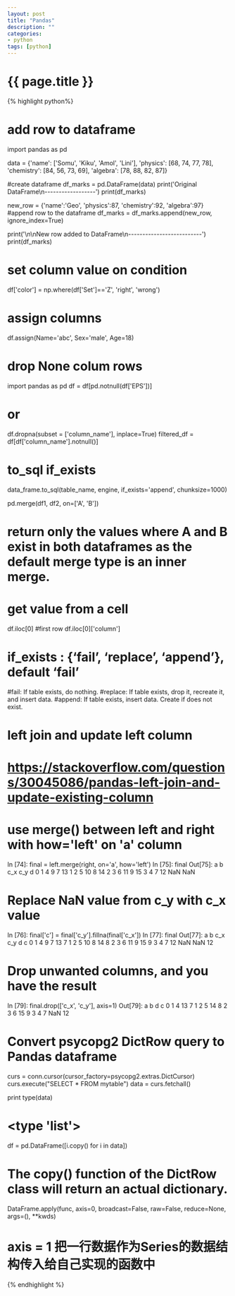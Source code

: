 ```yaml
---
layout: post
title: "Pandas"
description: ""
categories: 
- python
tags: [python]
---
```

{{ page.title }}
================

{% highlight python%}
# add row to dataframe
import pandas as pd

data = {'name': ['Somu', 'Kiku', 'Amol', 'Lini'],
	'physics': [68, 74, 77, 78],
	'chemistry': [84, 56, 73, 69],
	'algebra': [78, 88, 82, 87]}

	
#create dataframe
df_marks = pd.DataFrame(data)
print('Original DataFrame\n------------------')
print(df_marks)

new_row = {'name':'Geo', 'physics':87, 'chemistry':92, 'algebra':97}
#append row to the dataframe
df_marks = df_marks.append(new_row, ignore_index=True)

print('\n\nNew row added to DataFrame\n--------------------------')
print(df_marks)

# set column value on condition
df['color'] = np.where(df['Set']=='Z', 'right', 'wrong')

# assign columns
df.assign(Name='abc', Sex='male', Age=18)

# drop None colum rows
import pandas as pd
df = df[pd.notnull(df['EPS'])]
# or 
df.dropna(subset = ['column_name'], inplace=True)
filtered_df = df[df['column_name'].notnull()]

# to_sql if_exists
data_frame.to_sql(table_name, engine, if_exists='append', chunksize=1000)

pd.merge(df1, df2, on=['A', 'B'])
# return only the values where A and B exist in both dataframes as the default merge type is an inner merge.

# get value from a cell
df.iloc[0] #first row
df.iloc[0]['column']

# if_exists : {‘fail’, ‘replace’, ‘append’}, default ‘fail’
#fail: If table exists, do nothing.
#replace: If table exists, drop it, recreate it, and insert data.
#append: If table exists, insert data. Create if does not exist.

# left join and update left column 
# https://stackoverflow.com/questions/30045086/pandas-left-join-and-update-existing-column
# use merge() between left and right with how='left' on 'a' column
In [74]: final = left.merge(right, on='a', how='left')
In [75]: final
Out[75]:
   a  b  c_x  c_y   d
0  1  4    9    7  13
1  2  5   10    8  14
2  3  6   11    9  15
3  4  7   12  NaN NaN
# Replace NaN value from c_y with c_x value
In [76]: final['c'] = final['c_y'].fillna(final['c_x'])
In [77]: final
Out[77]:
   a  b  c_x  c_y   d   c
0  1  4    9    7  13   7
1  2  5   10    8  14   8
2  3  6   11    9  15   9
3  4  7   12  NaN NaN  12
# Drop unwanted columns, and you have the result
In [79]: final.drop(['c_x', 'c_y'], axis=1)
Out[79]:
   a  b   d   c
0  1  4  13   7
1  2  5  14   8
2  3  6  15   9
3  4  7 NaN  12

# Convert psycopg2 DictRow query to Pandas dataframe 
curs = conn.cursor(cursor_factory=psycopg2.extras.DictCursor)
curs.execute("SELECT * FROM mytable")
data = curs.fetchall()

print type(data)
# <type 'list'>
df = pd.DataFrame([i.copy() for i in data])
# The copy() function of the DictRow class will return an actual dictionary.


DataFrame.apply(func, axis=0, broadcast=False, raw=False, reduce=None, args=(), **kwds)
# axis = 1 把一行数据作为Series的数据结构传入给自己实现的函数中
{% endhighlight %}
